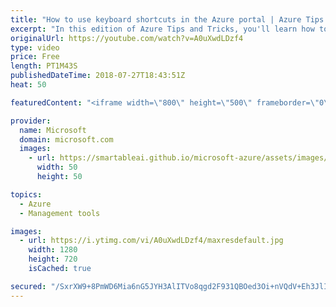 ```yaml
---
title: "How to use keyboard shortcuts in the Azure portal | Azure Tips and Tricks"
excerpt: "In this edition of Azure Tips and Tricks, you'll learn how to use keyboard shortcuts that are available in the Azure portal. Keyboard shortcuts allow you to complete actions and navigate without having to take your hands off of the keyboard, making it easier to work in the portal.  For more tips and"
originalUrl: https://youtube.com/watch?v=A0uXwdLDzf4
type: video
price: Free
length: PT1M43S
publishedDateTime: 2018-07-27T18:43:51Z
heat: 50

featuredContent: "<iframe width=\"800\" height=\"500\" frameborder=\"0\" src=\"https://www.youtube.com/embed/A0uXwdLDzf4\" allow=\"accelerometer; autoplay; encrypted-media; gyroscope; picture-in-picture\" allowfullscreen></iframe>"

provider:
  name: Microsoft
  domain: microsoft.com
  images:
    - url: https://smartableai.github.io/microsoft-azure/assets/images/organizations/microsoft.com-50x50.jpg
      width: 50
      height: 50

topics:
  - Azure
  - Management tools

images:
  - url: https://i.ytimg.com/vi/A0uXwdLDzf4/maxresdefault.jpg
    width: 1280
    height: 720
    isCached: true

secured: "/SxrXW9+8PmWD6Mia6nG5JYH3AlITVo8qgd2F931QBOed3Oi+nVQdV+Eh3JlITLTsDc8I6UFVNawXMR7pffXS9zOI7acJ7b8Zf/evy3YDn5RjyA0ABM2PJVqh417Ly6EaIPvsl0R5wiKD9l6cV1v8hUrIkyb6aRnk7Z2+zLCvej5UU5r/lFG1FbvW4FWwo4uG7CmxQr3O6DNcZY7szoxrrD5md8wIj277fQv859NIGHjOG9wfCK/NYVz7MLtlCHCoIrdqpu55Wc6o9ViUR1QsSFurxHsEE1k9G05PO3lCY+l1MwiuqKEVJEROHKARjsQH78We17bZ3xu0/26gDpf4zlCWFg6fIaV0CAZbEQqngrnvYGHpJQrPmNrCK5qmOfdG4vJBoP9EN0dLa2AtC6U8jWlurRV4Vy+a2sDIKfiZoc=;VoYrhvZN/K3ruKKNk5E3hg=="
---
```


